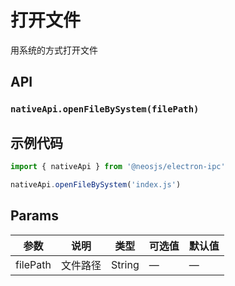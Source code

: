 # 打开文件
用系统的方式打开文件


## API
### `nativeApi.openFileBySystem(filePath)`
### 

## 示例代码
```js
import { nativeApi } from '@neosjs/electron-ipc'

nativeApi.openFileBySystem('index.js')
```

## Params

| 参数  | 说明     | 类型   | 可选值     | 默认值 |
| ----- | -------- | ------ | ---------- | ------ |
| filePath | 文件路径 | String | —      | —      |
